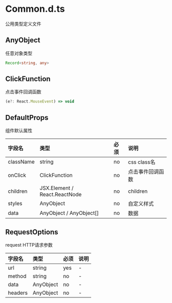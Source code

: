 # Common.d.ts

公用类型定义文件

## AnyObject

任意对象类型

```typescript
Record<string, any>
```
## ClickFunction

点击事件回调函数

```typescript
(e?: React.MouseEvent) => void
```
## DefaultProps

组件默认属性

字段名|类型|必须|说明
:--|:--|:--|:--
className|string|no|css class名
onClick|ClickFunction|no|点击事件回调函数
children|JSX.Element / React.ReactNode|no|children
styles|AnyObject|no|自定义样式
data|AnyObject / AnyObject[]|no|数据

## RequestOptions

request HTTP请求参数

字段名|类型|必须|说明
:--|:--|:--|:--
url|string|yes|-
method|string|no|-
data|AnyObject|no|-
headers|AnyObject|no|-

